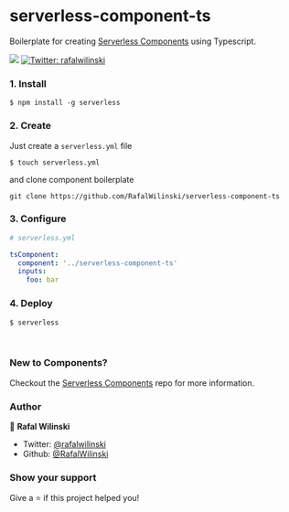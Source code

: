 # serverless-component-ts

Boilerplate for creating [Serverless Components](https://github.com/serverless/components) using Typescript.

<p>
  <img src="https://img.shields.io/badge/version-1.1.0-blue.svg?cacheSeconds=2592000" />
  <a href="https://twitter.com/rafalwilinski">
    <img alt="Twitter: rafalwilinski" src="https://img.shields.io/twitter/follow/rafalwilinski.svg?style=social" target="_blank" />
  </a>
</p>

### 1. Install

```shell
$ npm install -g serverless
```

### 2. Create

Just create a `serverless.yml` file

```shell
$ touch serverless.yml
```

and clone component boilerplate

```shell
git clone https://github.com/RafalWilinski/serverless-component-ts
```

### 3. Configure

```yml
# serverless.yml

tsComponent:
  component: '../serverless-component-ts'
  inputs:
    foo: bar
```

### 4. Deploy

```shell
$ serverless
```

&nbsp;

### New to Components?

Checkout the [Serverless Components](https://github.com/serverless/components) repo for more information.

### Author

👤 **Rafal Wilinski**

- Twitter: [@rafalwilinski](https://twitter.com/rafalwilinski)
- Github: [@RafalWilinski](https://github.com/RafalWilinski)

### Show your support

Give a ⭐️ if this project helped you!
